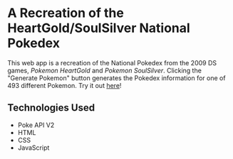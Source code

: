 # A Recreation of the HeartGold/SoulSilver National Pokedex

This web app is a recreation of the National Pokedex from the 2009 DS games, _Pokemon HeartGold_ and _Pokemon SoulSilver_. Clicking the "Generate Pokemon" button generates the Pokedex information for one of 493 different Pokemon. Try it out [here](https://perez-kay.github.io/pokedex/)!

## Technologies Used

- Poke API V2
- HTML
- CSS
- JavaScript

